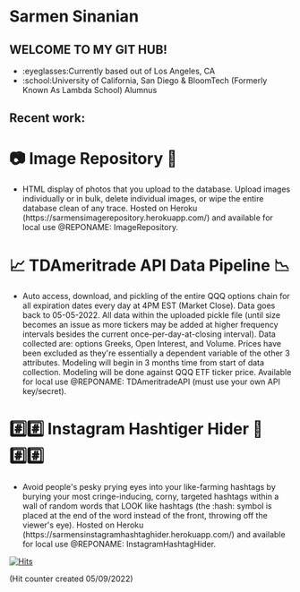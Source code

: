 # Sarmen Sinanian

## WELCOME TO MY GIT HUB!
<ul>
  <li>:eyeglasses:Currently based out of Los Angeles, CA
  <li>:school:University of California,  San Diego & BloomTech (Formerly Known As Lambda School) Alumnus
</ul>

## Recent work:

# :camera: Image Repository :floppy_disk:
<ul>
  <li>HTML display of photos that you upload to the database. Upload images individually or in bulk, delete individual images, or wipe the entire database clean of any trace. Hosted on Heroku (https://sarmensimagerepository.herokuapp.com/) and available for local use @REPONAME: ImageRepository. 
</ul>

# :chart_with_upwards_trend: TDAmeritrade API Data Pipeline :chart_with_downwards_trend:
<ul>
  <li>Auto access, download, and pickling of the entire QQQ options chain for all expiration dates every day at 4PM EST (Market Close). Data goes back to 05-05-2022. All data within the uploaded pickle file (until size becomes an issue as more tickers may be added at higher frequency intervals besides the current once-per-day-at-closing interval). Data collected are: options Greeks, Open Interest, and Volume. Prices have been excluded as they're essentially a dependent variable of the other 3 attributes. Modeling will begin in 3 months time from start of data collection. Modeling will be done against QQQ ETF ticker price. Available for local use @REPONAME: TDAmeritradeAPI (must use your own API key/secret).
</ul>

# :hash::hash: Instagram Hashtiger Hider :eyes::hash::hash:
<ul>
  <li>Avoid people's pesky prying eyes into your like-farming hashtags by burying your most cringe-inducing, corny, targeted hashtags within a wall of random words that LOOK like hashtags (the :hash: symbol is placed at the end of the word instead of the front, throwing off the viewer's eye). Hosted on Heroku (https://sarmensinstagramhashtaghider.herokuapp.com/) and available for local use @REPONAME: InstagramHashtagHider.
</ul>

<!--
**SarmenSinanian/SarmenSinanian** is a ✨ _special_ ✨ repository because its `README.md` (this file) appears on your GitHub profile.

Here are some ideas to get you started:

- 🔭 I’m currently working on ...
- 🌱 I’m currently learning ...
- 👯 I’m looking to collaborate on ...
- 🤔 I’m looking for help with ...
- 💬 Ask me about ...
- 📫 How to reach me: ...
- 😄 Pronouns: ...
- ⚡ Fun fact: ...
-->

[![Hits](https://hits.seeyoufarm.com/api/count/incr/badge.svg?url=https%3A%2F%2Fgithub.com%2FSarmenSinanian&count_bg=%23FF0000&title_bg=%23555555&icon=&icon_color=%23E7E7E7&title=hits&edge_flat=false)](https://hits.seeyoufarm.com)

(Hit counter created 05/09/2022)
